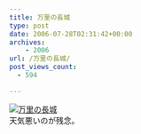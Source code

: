 ```yaml
---
title: 万里の長城
type: post
date: 2006-07-28T02:31:42+00:00
archives:
    - 2006
url: /万里の長城/
post_views_count:
  - 594

---
```

[<img class="image-full" src="https://i2.wp.com/jqinglong.html.xdomain.jp/bimg/20060728_1.jpg" alt="万里の長城" border="0" data-recalc-dims="1" />][1]  
天気悪いのが残念。

 [1]: https://i2.wp.com/jqinglong.html.xdomain.jp/bimg/20060728_1.jpg